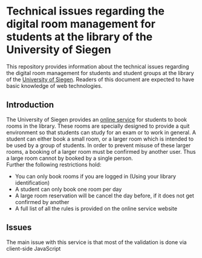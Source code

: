 # Technical issues regarding the digital room management for students at the library of the University of Siegen
This repository provides information about the technical issues regarding the digital room management for students and student groups at the library of the [University of Siegen](http://www.uni-siegen.de). Readers of this document are expected to have basic knowledge of web technologies.

## Introduction
The University of Siegen provides an [online service](https://www.ub.uni-siegen.de/reservierung/interim/) for students to book rooms in the library. These rooms are specially designed to provide a quit environment so that students can study for an exam or to work in general.
A student can either book a small room, or a larger room which is intended to be used by a group of students. In order to prevent misuse of these larger rooms, a booking of a larger room must be confirmed by another user. Thus a large room cannot by booked by a single person.  
Further the following restrictions hold:
- You can only book rooms if you are logged in (Using your library identification)
- A student can only book one room per day
- A large room reservation will be cancel the day before, if it does not get confirmed by another
- A full list of all the rules is provided on the online service website

## Issues
The main issue with this service is that most of the validation is done via client-side JavaScript

